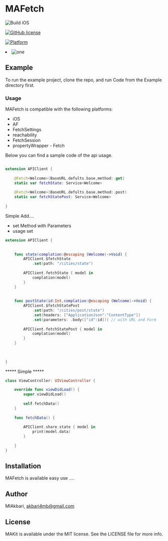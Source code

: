 # MAFetch

![Build iOS](https://github.com/chicio/ID3TagEditor/workflows/Build%20iOS/badge.svg)

[![GitHub license](https://img.shields.io/badge/license-MIT-blue.svg)](https://raw.githubusercontent.com/chicio/ID3TagEditor/master/LICENSE.md)

[![Platform](https://img.shields.io/cocoapods/p/MAKit.svg?style=flat)](https://cocoapods.org/pods/MAKit)

<li><img src="https://files.virgool.io/upload/users/6345/posts/wv8hmp6rnx2a/jjm22t1chsk9.jpeg" alt="one"/></li>

## Example

To run the example project, clone the repo, and run Code from the Example directory first.

### Usage

MAFetch is compatible with the following platforms:

* iOS
* AF
* FetchSettings
* reachability
* FetchSession
* propertyWrapper - Fetch

Below you can find a sample code of the api usage.

```swift

extension APIClient {
    
    @Fetch<Welcome>(BaseURL.defults.base,method:.get)
    static var fetchState: Service<Welcome>
    
    @Fetch<Welcome>(BaseURL.defults.base,method:.post)
    static var fetchStatePost: Service<Welcome>
    
}

```
Simple Add....
* set Method with Parameters
* usage set

```swift
extension APIClient {
    
    
    func state(complation:@escaping (Welcome)->Void) {
        APIClient.$fetchState
            .set(path: "/cities/state")
        
        APIClient.fetchState { model in
            complation(model)
        }
    }
    
    
    func postState(id:Int,complation:@escaping (Welcome)->Void) {
        APIClient.$fetchStatePost
            .set(path: "/cities/post/state")
            .set(headers: ["ApplicationJson":"ContentType"])
            .set(parameters: .body(["id":id])) // with URL and Form
        
        APIClient.fetchStatePost { model in
            complation(model)
        }
    }
    
   
    
}
```
***** Simple *****

```swift
class ViewController: UIViewController {

    override func viewDidLoad() {
        super.viewDidLoad()
        
        self.fetchData()
    }
      
    func fetchData() {
        
        APIClient.share.state { model in
            print(model.data)
        }
        
    }   
}

```




## Installation

MAFetch is available easy use ....

## Author

MIAkbari, akbari4mb@gmail.com

## License

MAKit is available under the MIT license. See the LICENSE file for more info.

